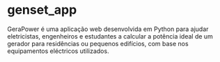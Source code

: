 # genset_app
GeraPower é uma aplicação web desenvolvida em Python para ajudar eletricistas, engenheiros e estudantes a calcular a potência ideal de um gerador para residências ou pequenos edifícios, com base nos equipamentos eléctricos utilizados.
